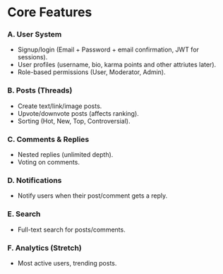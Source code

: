 # Core Features

### A. User System

- Signup/login (Email + Password + email confirmation, JWT for sessions).
- User profiles (username, bio, karma points and other attriutes later).
- Role-based permissions (User, Moderator, Admin).

### B. Posts (Threads)

- Create text/link/image posts.
- Upvote/downvote posts (affects ranking).
- Sorting (Hot, New, Top, Controversial).

### C. Comments & Replies

- Nested replies (unlimited depth).
- Voting on comments.

### D. Notifications

- Notify users when their post/comment gets a reply.

### E. Search

- Full-text search for posts/comments.

### F. Analytics (Stretch)

- Most active users, trending posts.